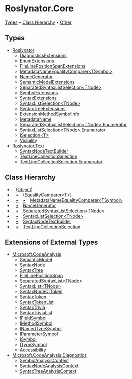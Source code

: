 # Roslynator\.Core

[Types](#types) &#x2022; [Class Hierarchy](#class-hierarchy) &#x2022; [Other](#other)

## Types

* [Roslynator](../../docs/api/Roslynator/README.md)
  * [DiagnosticsExtensions](../../docs/api/Roslynator/DiagnosticsExtensions/README.md)
  * [EnumExtensions](../../docs/api/Roslynator/EnumExtensions/README.md)
  * [FileLinePositionSpanExtensions](../../docs/api/Roslynator/FileLinePositionSpanExtensions/README.md)
  * [MetadataNameEqualityComparer\<TSymbol\>](../../docs/api/Roslynator/MetadataNameEqualityComparer-1/README.md)
  * [NameGenerator](../../docs/api/Roslynator/NameGenerator/README.md)
  * [SemanticModelExtensions](../../docs/api/Roslynator/SemanticModelExtensions/README.md)
  * [SeparatedSyntaxListSelection\<TNode\>](../../docs/api/Roslynator/SeparatedSyntaxListSelection-1/README.md)
  * [SymbolExtensions](../../docs/api/Roslynator/SymbolExtensions/README.md)
  * [SyntaxExtensions](../../docs/api/Roslynator/SyntaxExtensions/README.md)
  * [SyntaxListSelection\<TNode\>](../../docs/api/Roslynator/SyntaxListSelection-1/README.md)
  * [SyntaxTreeExtensions](../../docs/api/Roslynator/SyntaxTreeExtensions/README.md)
  * [ExtensionMethodSymbolInfo](../../docs/api/Roslynator/ExtensionMethodSymbolInfo/README.md)
  * [MetadataName](../../docs/api/Roslynator/MetadataName/README.md)
  * [SeparatedSyntaxListSelection\<TNode\>.Enumerator](../../docs/api/Roslynator/SeparatedSyntaxListSelection-1/Enumerator/README.md)
  * [SyntaxListSelection\<TNode\>.Enumerator](../../docs/api/Roslynator/SyntaxListSelection-1/Enumerator/README.md)
  * [ISelection\<T\>](../../docs/api/Roslynator/ISelection-1/README.md)
  * [Visibility](../../docs/api/Roslynator/Visibility/README.md)
* [Roslynator.Text](../../docs/api/Roslynator/Text/README.md)
  * [SyntaxNodeTextBuilder](../../docs/api/Roslynator/Text/SyntaxNodeTextBuilder/README.md)
  * [TextLineCollectionSelection](../../docs/api/Roslynator/Text/TextLineCollectionSelection/README.md)
  * [TextLineCollectionSelection.Enumerator](../../docs/api/Roslynator/Text/TextLineCollectionSelection/Enumerator/README.md)

## Class Hierarchy

* &ensp; \([Object](https://docs.microsoft.com/en-us/dotnet/api/system.object)\)<a id="class-hierarchy-System_Object"></a>
* &ensp; [&bull;](#class-hierarchy-System_Object "Object") &ensp; \([EqualityComparer\<T\>](https://docs.microsoft.com/en-us/dotnet/api/system.collections.generic.equalitycomparer-1)\)<a id="class-hierarchy-System_Collections_Generic_EqualityComparer_1"></a>
* &ensp; [&bull;](#class-hierarchy-System_Object "Object") &ensp; [&bull;](#class-hierarchy-System_Collections_Generic_EqualityComparer_1 "EqualityComparer<T>") &ensp; [MetadataNameEqualityComparer\<TSymbol\>](../../docs/api/Roslynator/MetadataNameEqualityComparer-1/README.md)<a id="class-hierarchy-Roslynator_MetadataNameEqualityComparer_1"></a>
* &ensp; [&bull;](#class-hierarchy-System_Object "Object") &ensp; [NameGenerator](../../docs/api/Roslynator/NameGenerator/README.md)<a id="class-hierarchy-Roslynator_NameGenerator"></a>
* &ensp; [&bull;](#class-hierarchy-System_Object "Object") &ensp; [SeparatedSyntaxListSelection\<TNode\>](../../docs/api/Roslynator/SeparatedSyntaxListSelection-1/README.md)<a id="class-hierarchy-Roslynator_SeparatedSyntaxListSelection_1"></a>
* &ensp; [&bull;](#class-hierarchy-System_Object "Object") &ensp; [SyntaxListSelection\<TNode\>](../../docs/api/Roslynator/SyntaxListSelection-1/README.md)<a id="class-hierarchy-Roslynator_SyntaxListSelection_1"></a>
* &ensp; [&bull;](#class-hierarchy-System_Object "Object") &ensp; [SyntaxNodeTextBuilder](../../docs/api/Roslynator/Text/SyntaxNodeTextBuilder/README.md)<a id="class-hierarchy-Roslynator_Text_SyntaxNodeTextBuilder"></a>
* &ensp; [&bull;](#class-hierarchy-System_Object "Object") &ensp; [TextLineCollectionSelection](../../docs/api/Roslynator/Text/TextLineCollectionSelection/README.md)<a id="class-hierarchy-Roslynator_Text_TextLineCollectionSelection"></a>

## Extensions of External Types

* [Microsoft.CodeAnalysis](https://docs.microsoft.com/en-us/dotnet/api/microsoft.codeanalysis)
  * [SemanticModel](https://docs.microsoft.com/en-us/dotnet/api/microsoft.codeanalysis.semanticmodel)
  * [SyntaxNode](https://docs.microsoft.com/en-us/dotnet/api/microsoft.codeanalysis.syntaxnode)
  * [SyntaxTree](https://docs.microsoft.com/en-us/dotnet/api/microsoft.codeanalysis.syntaxtree)
  * [FileLinePositionSpan](https://docs.microsoft.com/en-us/dotnet/api/microsoft.codeanalysis.filelinepositionspan)
  * [SeparatedSyntaxList\<TNode\>](https://docs.microsoft.com/en-us/dotnet/api/microsoft.codeanalysis.separatedsyntaxlist-1)
  * [SyntaxList\<TNode\>](https://docs.microsoft.com/en-us/dotnet/api/microsoft.codeanalysis.syntaxlist-1)
  * [SyntaxNodeOrToken](https://docs.microsoft.com/en-us/dotnet/api/microsoft.codeanalysis.syntaxnodeortoken)
  * [SyntaxToken](https://docs.microsoft.com/en-us/dotnet/api/microsoft.codeanalysis.syntaxtoken)
  * [SyntaxTokenList](https://docs.microsoft.com/en-us/dotnet/api/microsoft.codeanalysis.syntaxtokenlist)
  * [SyntaxTrivia](https://docs.microsoft.com/en-us/dotnet/api/microsoft.codeanalysis.syntaxtrivia)
  * [SyntaxTriviaList](https://docs.microsoft.com/en-us/dotnet/api/microsoft.codeanalysis.syntaxtrivialist)
  * [IFieldSymbol](https://docs.microsoft.com/en-us/dotnet/api/microsoft.codeanalysis.ifieldsymbol)
  * [IMethodSymbol](https://docs.microsoft.com/en-us/dotnet/api/microsoft.codeanalysis.imethodsymbol)
  * [INamedTypeSymbol](https://docs.microsoft.com/en-us/dotnet/api/microsoft.codeanalysis.inamedtypesymbol)
  * [IParameterSymbol](https://docs.microsoft.com/en-us/dotnet/api/microsoft.codeanalysis.iparametersymbol)
  * [ISymbol](https://docs.microsoft.com/en-us/dotnet/api/microsoft.codeanalysis.isymbol)
  * [ITypeSymbol](https://docs.microsoft.com/en-us/dotnet/api/microsoft.codeanalysis.itypesymbol)
  * [Accessibility](https://docs.microsoft.com/en-us/dotnet/api/microsoft.codeanalysis.accessibility)
* [Microsoft.CodeAnalysis.Diagnostics](https://docs.microsoft.com/en-us/dotnet/api/microsoft.codeanalysis.diagnostics)
  * [SymbolAnalysisContext](https://docs.microsoft.com/en-us/dotnet/api/microsoft.codeanalysis.diagnostics.symbolanalysiscontext)
  * [SyntaxNodeAnalysisContext](https://docs.microsoft.com/en-us/dotnet/api/microsoft.codeanalysis.diagnostics.syntaxnodeanalysiscontext)
  * [SyntaxTreeAnalysisContext](https://docs.microsoft.com/en-us/dotnet/api/microsoft.codeanalysis.diagnostics.syntaxtreeanalysiscontext)
